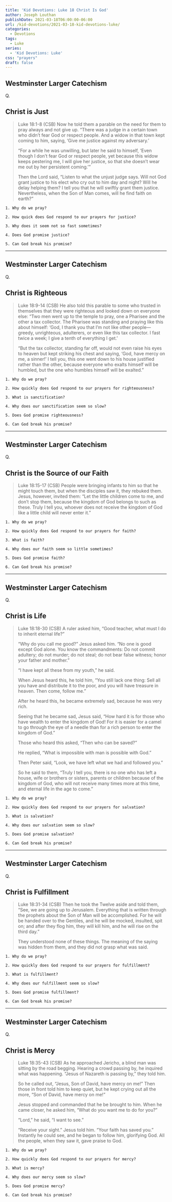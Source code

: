 ```yaml
---
title: 'Kid Devotions: Luke 18 Christ Is God'
author: Joseph Louthan
publishDate: 2021-03-18T06:00:00-06:00
url: /kid-devotions/2021-03-18-kid-devotions-luke/
categories:
  - Devotions
tags:
  - Luke
series:
  - 'Kid Devotions: Luke'
css: "prayers"
draft: false
---
```


## Westminster Larger Catechism

Q.

## Christ is Just

>Luke 18:1-8 (CSB) Now he told them a parable on the need for them to pray always and not give up. “There was a judge in a certain town who didn’t fear God or respect people. And a widow in that town kept coming to him, saying, ‘Give me justice against my adversary.’
>
>“For a while he was unwilling, but later he said to himself, ‘Even though I don’t fear God or respect people, yet because this widow keeps pestering me, I will give her justice, so that she doesn’t wear me out by her persistent coming.’”
>
>Then the Lord said, “Listen to what the unjust judge says. Will not God grant justice to his elect who cry out to him day and night? Will he delay helping them? I tell you that he will swiftly grant them justice. Nevertheless, when the Son of Man comes, will he find faith on earth?”

```text
1. Why do we pray?

2. How quick does God respond to our prayers for justice?

3. Why does it seem not so fast sometimes?

4. Does God promise justice?

5. Can God break his promise?
```

---

## Westminster Larger Catechism

Q.

## Christ is Righteous

>Luke 18:9-14 (CSB) He also told this parable to some who trusted in themselves that they were righteous and looked down on everyone else: “Two men went up to the temple to pray, one a Pharisee and the other a tax collector. The Pharisee was standing and praying like this about himself: ‘God, I thank you that I’m not like other people—greedy, unrighteous, adulterers, or even like this tax collector. I fast twice a week; I give a tenth of everything I get.’
>
>“But the tax collector, standing far off, would not even raise his eyes to heaven but kept striking his chest and saying, ‘God, have mercy on me, a sinner!’ I tell you, this one went down to his house justified rather than the other, because everyone who exalts himself will be humbled, but the one who humbles himself will be exalted.”

```text
1. Why do we pray?

2. How quickly does God respond to our prayers for righteousness?

3. What is sanctification?

4. Why does our sanctification seem so slow?

5. Does God promise righteousness?

6. Can God break his promise?
```

---

## Westminster Larger Catechism

Q.

## Christ is the Source of our Faith

>Luke 18:15-17 (CSB) People were bringing infants to him so that he might touch them, but when the disciples saw it, they rebuked them. Jesus, however, invited them: “Let the little children come to me, and don’t stop them, because the kingdom of God belongs to such as these. Truly I tell you, whoever does not receive the kingdom of God like a little child will never enter it.”

```text
1. Why do we pray?

2. How quickly does God respond to our prayers for faith?

3. What is faith?

4. Why does our faith seem so little sometimes?

5. Does God promise faith?

6. Can God break his promise?
```

---

## Westminster Larger Catechism

Q.

## Christ is Life

>Luke 18:18-30 (CSB) A ruler asked him, “Good teacher, what must I do to inherit eternal life?”
>
>“Why do you call me good?” Jesus asked him. “No one is good except God alone. You know the commandments: Do not commit adultery; do not murder; do not steal; do not bear false witness; honor your father and mother.”
>
>“I have kept all these from my youth,” he said.
>
>When Jesus heard this, he told him, “You still lack one thing: Sell all you have and distribute it to the poor, and you will have treasure in heaven. Then come, follow me.”
>
>After he heard this, he became extremely sad, because he was very rich.
>
>Seeing that he became sad, Jesus said, “How hard it is for those who have wealth to enter the kingdom of God! For it is easier for a camel to go through the eye of a needle than for a rich person to enter the kingdom of God.”
>
>Those who heard this asked, “Then who can be saved?”
>
>He replied, “What is impossible with man is possible with God.”
>
>Then Peter said, “Look, we have left what we had and followed you.”
>
>So he said to them, “Truly I tell you, there is no one who has left a house, wife or brothers or sisters, parents or children because of the kingdom of God, who will not receive many times more at this time, and eternal life in the age to come.”

```text
1. Why do we pray?

2. How quickly does God respond to our prayers for salvation?

3. What is salvation?

4. Why does our salvation seem so slow?

5. Does God promise salvation?

6. Can God break his promise?
```

---

## Westminster Larger Catechism

Q.

## Christ is Fulfillment

>Luke 18:31-34 (CSB) Then he took the Twelve aside and told them, “See, we are going up to Jerusalem. Everything that is written through the prophets about the Son of Man will be accomplished. For he will be handed over to the Gentiles, and he will be mocked, insulted, spit on; and after they flog him, they will kill him, and he will rise on the third day.”
>
>They understood none of these things. The meaning of the saying was hidden from them, and they did not grasp what was said.

```text
1. Why do we pray?

2. How quickly does God respond to our prayers for fulfillment?

3. What is fulfillment?

4. Why does our fulfillment seem so slow?

5. Does God promise fulfillment?

6. Can God break his promise?
```

---

## Westminster Larger Catechism

Q.

## Christ is Mercy

>Luke 18:35-43 (CSB) As he approached Jericho, a blind man was sitting by the road begging. Hearing a crowd passing by, he inquired what was happening. “Jesus of Nazareth is passing by,” they told him.
>
>So he called out, “Jesus, Son of David, have mercy on me!” Then those in front told him to keep quiet, but he kept crying out all the more, “Son of David, have mercy on me!”
>
>Jesus stopped and commanded that he be brought to him. When he came closer, he asked him, “What do you want me to do for you?”
>
>“Lord,” he said, “I want to see.”
>
>“Receive your sight.” Jesus told him. “Your faith has saved you.” Instantly he could see, and he began to follow him, glorifying God. All the people, when they saw it, gave praise to God.

```text
1. Why do we pray?

2. How quickly does God respond to our prayers for mercy?

3. What is mercy?

4. Why does our mercy seem so slow?

5. Does God promise mercy?

6. Can God break his promise?
```

